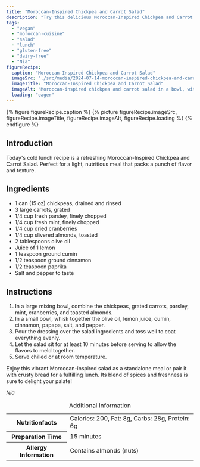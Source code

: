 ```yaml
---
title: "Moroccan-Inspired Chickpea and Carrot Salad"
description: "Try this delicious Moroccan-Inspired Chickpea and Carrot Salad for a refreshing, nutritious vegan lunch that's easy to prepare and packed with flavor."
tags:
  - "vegan"
  - "moroccan-cuisine"
  - "salad"
  - "lunch"
  - "gluten-free"
  - "dairy-free"
  - "Nia"
figureRecipe: 
  caption: "Moroccan-Inspired Chickpea and Carrot Salad"
  imageSrc: "./src/media/2024-07-14-moroccan-inspired-chickpea-and-carrot-salad-5516.png"
  imageTitle: "Moroccan-Inspired Chickpea and Carrot Salad"
  imageAlt: "Moroccan-inspired chickpea and carrot salad in a bowl, with vibrant ingredients and spices, beside crusty bread on a clear table under natural light."
  loading: "eager"
---
```


{% figure figureRecipe.caption %}
{% picture figureRecipe.imageSrc, figureRecipe.imageTitle, figureRecipe.imageAlt, figureRecipe.loading %}
{% endfigure %}

## Introduction

Today's cold lunch recipe is a refreshing Moroccan-Inspired Chickpea and Carrot Salad. Perfect for a light, nutritious meal that packs a punch of flavor and texture.

## Ingredients

- 1 can (15 oz) chickpeas, drained and rinsed
- 3 large carrots, grated
- 1/4 cup fresh parsley, finely chopped
- 1/4 cup fresh mint, finely chopped
- 1/4 cup dried cranberries
- 1/4 cup slivered almonds, toasted
- 2 tablespoons olive oil
- Juice of 1 lemon
- 1 teaspoon ground cumin
- 1/2 teaspoon ground cinnamon
- 1/2 teaspoon paprika
- Salt and pepper to taste

## Instructions

1. In a large mixing bowl, combine the chickpeas, grated carrots, parsley, mint, cranberries, and toasted almonds.
2. In a small bowl, whisk together the olive oil, lemon juice, cumin, cinnamon, papapa, salt, and pepper.
3. Pour the dressing over the salad ingredients and toss well to coat everything evenly.
4. Let the salad sit for at least 10 minutes before serving to allow the flavors to meld together.
5. Serve chilled or at room temperature.

Enjoy this vibrant Moroccan-inspired salad as a standalone meal or pair it with crusty bread for a fulfilling lunch. Its blend of spices and freshness is sure to delight your palate!

*Nia*

<table><caption class='sr-only'>Additional Information</caption><tr><th>Nutritionfacts</th><td>Calories: 200, Fat: 8g, Carbs: 28g, Protein: 6g&nbsp;</td></tr><tr><th>Preparation Time</th><td>15 minutes&nbsp;</td></tr><tr><th>Allergy Information</th><td>Contains almonds (nuts)&nbsp;</td></tr></table>

